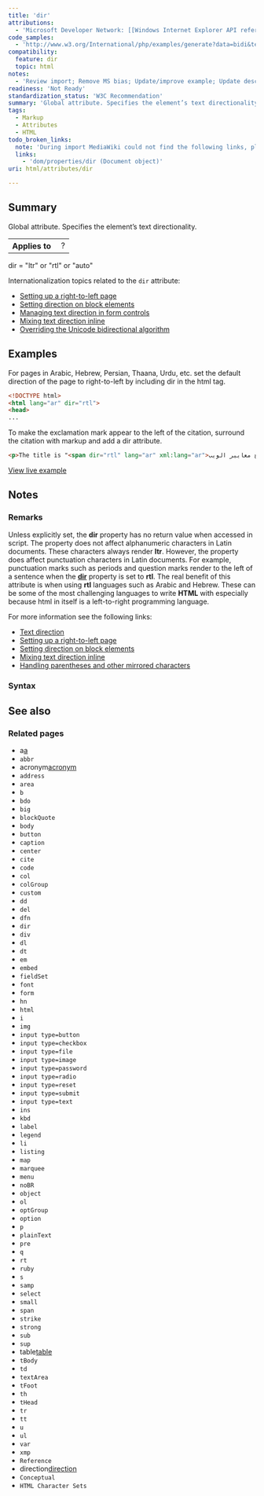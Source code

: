 ```yaml
---
title: 'dir'
attributions:
  - 'Microsoft Developer Network: [[Windows Internet Explorer API reference](http://msdn.microsoft.com/en-us/library/ie/hh828809%28v=vs.85%29.aspx) Article]'
code_samples:
  - 'http://www.w3.org/International/php/examples/generate?data=bidi&test=18'
compatibility:
  feature: dir
  topic: html
notes:
  - 'Review import; Remove MS bias; Update/improve example; Update descriptions; Fix lists & compatibility info'
readiness: 'Not Ready'
standardization_status: 'W3C Recommendation'
summary: 'Global attribute. Specifies the element’s text directionality.'
tags:
  - Markup
  - Attributes
  - HTML
todo_broken_links:
  note: 'During import MediaWiki could not find the following links, please fix and adjust this list.'
  links:
    - 'dom/properties/dir (Document object)'
uri: html/attributes/dir

---
```

## Summary

Global attribute. Specifies the element’s text directionality.

<table class="wikitable">
<tr>
<th>
Applies to

</th>
<td>
 ?

</td>
</tr>
</table>
dir = "ltr" or "rtl" or "auto"

Internationalization topics related to the `dir` attribute:

-   [Setting up a right-to-left page](http://www.w3.org/International/techniques/authoring-html#using)
-   [Setting direction on block elements](http://www.w3.org/International/techniques/authoring-html#blocks)
-   [Managing text direction in form controls](http://www.w3.org/International/techniques/authoring-html#formdir)
-   [Mixing text direction inline](http://www.w3.org/International/techniques/authoring-html#inline)
-   [Overriding the Unicode bidirectional algorithm](http://www.w3.org/International/techniques/authoring-html#bdo)

## Examples

For pages in Arabic, Hebrew, Persian, Thaana, Urdu, etc. set the default direction of the page to right-to-left by including dir in the html tag.

``` html
<!DOCTYPE html>
<html lang="ar" dir="rtl">
<head>
...
```

To make the exclamation mark appear to the left of the citation, surround the citation with markup and add a dir attribute.

``` html
<p>The title is "<span dir="rtl" lang="ar" xml:lang="ar">مفتاح معايير الويب!</span>" in Arabic.</p>
```

[View live example](http://www.w3.org/International/php/examples/generate?data=bidi&test=18)

## Notes

### Remarks

Unless explicitly set, the **dir** property has no return value when accessed in script. The property does not affect alphanumeric characters in Latin documents. These characters always render **ltr**. However, the property does affect punctuation characters in Latin documents. For example, punctuation marks such as periods and question marks render to the left of a sentence when the [**dir**](/w/index.php?title=dom/properties/dir_(Document_object)&action=edit&redlink=1) property is set to **rtl**. The real benefit of this attribute is when using **rtl** languages such as Arabic and Hebrew. These can be some of the most challenging languages to write **HTML** with especially because html in itself is a left-to-right programming language.

For more information see the following links:

-   [Text direction](http://www.w3.org/International/techniques/authoring-html#direction)
-   [Setting up a right-to-left page](http://www.w3.org/International/techniques/authoring-html#using)
-   [Setting direction on block elements](http://www.w3.org/International/techniques/authoring-html#blocks)
-   [Mixing text direction inline](http://www.w3.org/International/techniques/authoring-html#inline)
-   [Handling parentheses and other mirrored characters](http://www.w3.org/International/techniques/authoring-html#mirrored)

### Syntax

## See also

### Related pages

-   a[a](/html/elements/a)
-   `abbr`
-   acronym[acronym](/html/elements/acronym)
-   `address`
-   `area`
-   `b`
-   `bdo`
-   `big`
-   `blockQuote`
-   `body`
-   `button`
-   `caption`
-   `center`
-   `cite`
-   `code`
-   `col`
-   `colGroup`
-   `custom`
-   `dd`
-   `del`
-   `dfn`
-   `dir`
-   `div`
-   `dl`
-   `dt`
-   `em`
-   `embed`
-   `fieldSet`
-   `font`
-   `form`
-   `hn`
-   `html`
-   `i`
-   `img`
-   `input type=button`
-   `input type=checkbox`
-   `input type=file`
-   `input type=image`
-   `input type=password`
-   `input type=radio`
-   `input type=reset`
-   `input type=submit`
-   `input type=text`
-   `ins`
-   `kbd`
-   `label`
-   `legend`
-   `li`
-   `listing`
-   `map`
-   `marquee`
-   `menu`
-   `noBR`
-   `object`
-   `ol`
-   `optGroup`
-   `option`
-   `p`
-   `plainText`
-   `pre`
-   `q`
-   `rt`
-   `ruby`
-   `s`
-   `samp`
-   `select`
-   `small`
-   `span`
-   `strike`
-   `strong`
-   `sub`
-   `sup`
-   table[table](/html/elements/table)
-   `tBody`
-   `td`
-   `textArea`
-   `tFoot`
-   `th`
-   `tHead`
-   `tr`
-   `tt`
-   `u`
-   `ul`
-   `var`
-   `xmp`
-   `Reference`
-   direction[direction](/css/properties/direction)
-   `Conceptual`
-   `HTML Character Sets`
